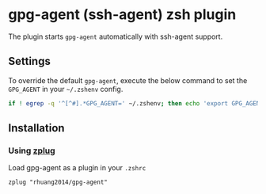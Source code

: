 gpg-agent (ssh-agent) zsh plugin
=======

The plugin starts `gpg-agent` automatically with ssh-agent support.

Settings
--------

To override the default `gpg-agent`, execute the below command to set the `GPG_AGENT` in your `~/.zshenv` config.

```zsh
if ! egrep -q '^[^#].*GPG_AGENT=' ~/.zshenv; then echo 'export GPG_AGENT="other_agent"' >> ~/.zshenv; fi
```

## Installation

### Using [zplug](https://github.com/b4b4r07/zplug)
Load gpg-agent as a plugin in your `.zshrc`

```shell
zplug "rhuang2014/gpg-agent"
```
